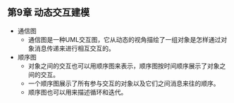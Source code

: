 ## 第9章 动态交互建模
- 通信图
	- 通信图是一种UML交互图，它从动态的视角描绘了一组对象是怎样通过对象消息传递来进行相互交互的。
- 顺序图
	- 对象之间的交互也可以用顺序图来表示，顺序图按时间顺序展示了对象之间的交互。
	- 一个顺序图展示了所有参与交互的对象以及它们之间消息来往的顺序。
	- 顺序图也可以用来描述循环和迭代。